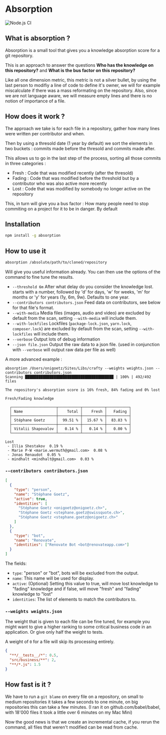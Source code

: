# Absorption

![Node.js CI](https://github.com/onigoetz/absorption/workflows/Node.js%20CI/badge.svg)

## What is absorption ?

Absorption is a small tool that gives you a knowledge absorption score for a git repository.

This is an approach to answer the questions **Who has the knowledge on this repository?** and **What is the bus factor on this repository?**

Like all one dimension metric, this metric is not a silver bullet, by using the last person to modifiy a line of code to define it's owner, we will for example miscalculate if there was a mass reformating on the repository.
Also, since we are not language aware, we will measure empty lines and there is no notion of importance of a file.

## How does it work ?

The approach we take is for each file in a repository, gather how many lines were written per contributor and when.

Then by using a thresold date (1 year by default) we sort the elements in two buckets : commits made before the thresold and commits made after.

This allows us to go in the last step of the process, sorting all those commits in three categories :

- Fresh : Code that was modified recently (after the thresold)
- Fading : Code that was modified before the threshold but by a contributor who was also active more recently
- Lost : Code that was modified by somebody no longer active on the repository

This, in turn will give you a bus factor : How many people need to stop commiting on a project for it to be in danger.
By default

## Installation

```bash
npm install -g absorption
```

## How to use it

```bash
absorption /absolute/path/to/cloned/repository
```

Will give you useful information already.
You can then use the options of the command to fine tune the results.

- `--threshold 6m` After what delay do you consider the knowledge lost. starts with a number, followed by 'd' for days, 'w' for weeks, 'm' for months or 'y' for years (1y, 6m, 9w). Defaults to one year.
- `--contributors contributors.json` Feed data on contributors, see below for that file's format.
- `--with-media` Media files (images, audio and video) are excluded by default from the scan, setting `--with-media` will include them.
- `--with-lockfiles` Lockfiles (`package-lock.json`, `yarn.lock`, `composer.lock`) are excluded by default from the scan, setting `--with-lockfiles` will include them.
- `--verbose` Output lots of debug information
- `--json file.json` Output the raw data to a json file. (used in conjunction with `--verbose` will output raw data per file as well)


A more advanced example :

```
absorption /Users/onigoetz/Sites/Libs/crafty --weights weights.json --contributors contributors.json
Scanning ████████████████████████████████████████ | 100% | 492/492 files

The repository's absorption score is 16% fresh, 84% fading and 0% lost

Fresh/Fading knowledge

  ┌────────────────────┬──────────┬──────────┬──────────┐
  │ Name               │    Total │    Fresh │   Fading │
  ├────────────────────┼──────────┼──────────┼──────────┤
  │ Stéphane Goetz     │  99.51 % │  15.67 % │  83.83 % │
  ├────────────────────┼──────────┼──────────┼──────────┤
  │ Vitalii Shapovalov │   0.14 % │   0.14 % │   0.00 % │
  └────────────────────┴──────────┴──────────┴──────────┘

Lost
 - Illia Shestakov  0.19 %
 - Marie P-W <marie.wermuth@gmail.com>  0.08 %
 - Jonas Renaudot  0.05 %
 - mindhalt <mindhalt@gmail.com>  0.03 %
```

### `--contributors contributors.json`

```json
[
  {
    "type": "person",
    "name": "Stéphane Goetz",
    "active": true,
    "identities": [
      "Stéphane Goetz <onigoetz@onigoetz.ch>",
      "Stéphane Goetz <stephane.goetz@swissquote.ch>",
      "Stéphane Goetz <stephane.goetz@onigoetz.ch>"
    ]
  },
  {
    "type": "bot",
    "name": "Renovate",
    "identities": ["Renovate Bot <bot@renovateapp.com>"]
  }
]
```

The fields:

- `type`: "person" or "bot", bots will be excluded from the output.
- `name`: This name will be used for display.
- `active`: (Optional) Setting this value to true, will move lost knowledge to "fading" knowledge and if false, will move "fresh" and "fading" knowledge to "lost"
- `identities`: The list of elements to match the contributors to.

### `--weights weights.json`

The weight that is given to each file can be fine tuned, for example you might want to give a higher ranking to some critical business code in an application. Or give only half the weight to tests.

A weight of `0` for a file will skip its processing entirely.

```json
{
  "**/__tests__/*": 0.5,
  "src/business/**": 2,
  "**/*.js": 1.5
}
```

## How fast is it ?

We have to run a `git blame` on every file on a repository, on small to medium repositories it takes a few seconds to one minute, on big repositories this can take a few minutes. (I ran it on github.com/babel/babel, with 18'000 files it took a little over 6 minutes on my Mac Mini)

Now the good news is that we create an incremental cache, if you rerun the command, all files that weren't modified can be read from cache.
